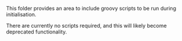 This folder provides an area to include groovy scripts to be run during initialisation.

There are currently no scripts required, and this will likely become deprecated functionality.